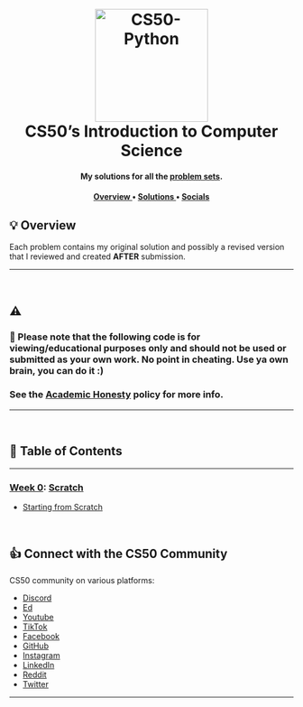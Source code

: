 
<h1 align="center">
  <br>
  <a href="https://cs50.harvard.edu/python/2022/"><img src="https://i.imgur.com/Jj740Yd.png" alt="CS50-Python" width="200"></a>
  <br>
  CS50’s Introduction to Computer Science
  <br>
</h1>

<h4 align="center">My solutions for all the <a href="https://cs50.harvard.edu/x/2025/psets/" target="_blank">problem sets</a>.</h4>

<div align="center">
  <h4>
    <a href="#bulb-overview">
      Overview
    </a>
    <span> • </span>
    <a href="#-table-of-contents">
      Solutions
    </a>
    <span> • </span>
    <a href="#-connect-with-the-cs50-community">
      Socials
    </a>
  </h4>
</div>



## :bulb: Overview

Each problem contains my original solution and possibly a revised version that I reviewed and created **AFTER** submission.

---

<br/>

## :warning:

### **🌟 Please note that the following code is for viewing/educational purposes only and should not be used or submitted as your own work. No point in cheating. Use ya own brain, you can do it :)**
### **See the [Academic Honesty](https://cs50.harvard.edu/python/2022/honesty/) policy for more info.**

---

<br/>

## 📖 Table of Contents

---
### [Week 0](/Week0): [Scratch](https://cs50.harvard.edu/x/2025/psets/0/scratch/)
* [Starting from Scratch](/Week0/Problem_Set_0/Bouncing_Water)


<br/>

## 👍 Connect with the CS50 Community

CS50 community on various platforms:

- [Discord](https://discord.gg/cs50)
- [Ed](https://cs50.edx.org/ed)
- [Youtube](http://www.youtube.com/subscription_center?add_user=cs50tv)
- [TikTok](https://www.tiktok.com/@cs50)
- [Facebook](https://www.facebook.com/groups/cs50/)
- [GitHub](https://github.com/cs50)
- [Instagram](https://www.instagram.com/cs50/)
- [LinkedIn](https://www.linkedin.com/company/cs50/)
- [Reddit](https://www.reddit.com/r/cs50/)
- [Twitter](https://twitter.com/cs50)

---

<br/>


